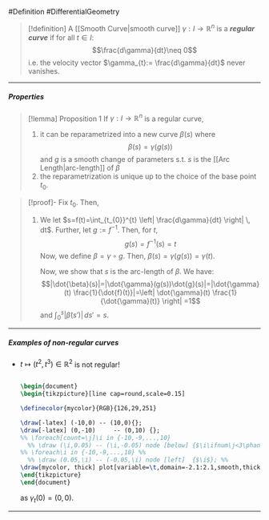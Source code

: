 #Definition #DifferentialGeometry 

> [!definition]
> A [[Smooth Curve|smooth curve]] $\gamma:I \to \mathbb{R}^n$ is a ***regular curve*** if for all $t\in I$: $$\frac{d\gamma}{dt}\neq 0$$i.e. the velocity vector $\gamma_{t}:= \frac{d\gamma}{dt}$ never vanishes.

---
##### Properties
> [!lemma] Proposition 1
> If $\gamma:I\to \mathbb{R}^n$ is a regular curve, 
> 1. it can be reparametrized into a new curve $\beta(s)$ where $$\beta(s)=\gamma(g(s))$$ and $g$ is a smooth change of parameters s.t. $s$ is the [[Arc Length|arc-length]] of $\beta$
> 2. the reparametrization is unique up to the choice of the base point $t_{0}$.

> [!proof]-
> Fix $t_{0}$. Then, 
> 1. We let $s=f(t)=\int_{t_{0}}^{t} \left|  \frac{d\gamma}{dt} \right| \, dt$. Further, let $g:=f^{-1}$. Then, for $t$, $$g(s)=f^{-1}(s)=t$$Now, we define $\beta=\gamma \circ g$. Then, $\beta(s)=\gamma(g(s))=\gamma(t)$. 
>    
>    Now, we show that $s$ is the arc-length of $\beta$. We have: 
>    $$|\dot{\beta}(s)|=|\dot{\gamma}(g(s))\dot{g}(s)|=|\dot{\gamma}(t) \frac{1}{\dot{f}(t)}|=\left| \dot{\gamma}(t) \frac{1}{\dot{\gamma}(t)} \right| =1$$and $\int_{0}^{s} \left| \dot{\beta}(s') \right| \, ds'=s$.
---

##### Examples of non-regular curves
- $t\mapsto (t^{2},t^{3})\in \mathbb{R}^2$ is not regular!
	```tikz
	
	\begin{document}
	\begin{tikzpicture}[line cap=round,scale=0.15]
	
	\definecolor{mycolor}{RGB}{126,29,251}
	
	\draw[-latex] (-10,0) -- (10,0){};
	\draw[-latex] (0,-10)     -- (0,10) {};
	%% \foreach[count=\j]\i in {-10,-9,...,10}
	  %% \draw (\i,0.05) -- (\i,-0.05) node [below] {$\i\ifnum\j<3\phantom{-}\fi$}; %%
	%% \foreach\i in {-10,-9,...,10} %%
	  %% \draw (0.05,\i) -- (-0.05,\i) node [left]  {$\i$}; %% 
	\draw[mycolor, thick] plot[variable=\t,domain=-2.1:2.1,smooth,thick] ({\t*\t},{\t*\t*\t});
	\end{tikzpicture}
	\end{document}
	```
	as $\gamma_{t}(0)=(0,0)$.
---
